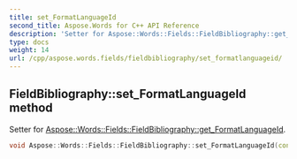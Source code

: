 ```yaml
---
title: set_FormatLanguageId
second_title: Aspose.Words for C++ API Reference
description: 'Setter for Aspose::Words::Fields::FieldBibliography::get_FormatLanguageId.'
type: docs
weight: 14
url: /cpp/aspose.words.fields/fieldbibliography/set_formatlanguageid/
---
```

## FieldBibliography::set_FormatLanguageId method


Setter for [Aspose::Words::Fields::FieldBibliography::get_FormatLanguageId](../get_formatlanguageid/).

```cpp
void Aspose::Words::Fields::FieldBibliography::set_FormatLanguageId(const System::String &value)
```

